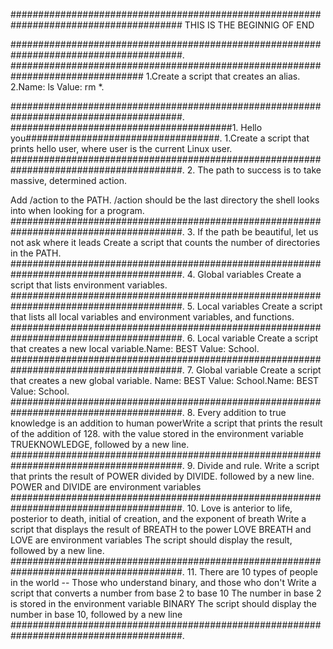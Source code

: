 #######################################################################################
		     THIS IS THE BEGINNIG OF END

#######################################################################################.
########################################<o>########################################
1.Create a script that creates an alias.
2.Name: ls Value: rm *.

#######################################################################################.
########################################1. Hello you###################################.
1.Create a script that prints hello user, where user is the current Linux user.
#######################################################################################.
     2. The path to success is to take massive, determined action.

Add /action to the PATH. /action should be the last directory the
shell looks into when looking for a program.
#######################################################################################.
3. If the path be beautiful, let us not ask where it leads
Create a script that counts the number of directories in the PATH.
#######################################################################################.
4. Global variables
Create a script that lists environment variables.
#######################################################################################.
5. Local variables
Create a script that lists all local variables and environment variables, and functions.
#######################################################################################.
6. Local variable
Create a script that creates a new local variable.Name: BEST Value: School.
#######################################################################################.
7. Global variable
Create a script that creates a new global variable.
Name: BEST Value: School.Name: BEST Value: School.
#######################################################################################.
8. Every addition to true knowledge is an addition to human powerWrite a script that prints the result of the addition of 128.
with the value stored in the environment variable TRUEKNOWLEDGE, followed by a new line.
#######################################################################################.
9. Divide and rule.
Write a script that prints the result of POWER divided by DIVIDE.
followed by a new line.
POWER and DIVIDE are environment variables
#######################################################################################.
10. Love is anterior to life, posterior to death,
initial of creation, and the exponent of breath
Write a script that displays the result of BREATH to the power LOVE
BREATH and LOVE are environment variables
The script should display the result, followed by a new line.\
#######################################################################################.
11. There are 10 types of people in the world --
Those who understand binary, and those who don't
Write a script that converts a number from base 2 to base 10
The number in base 2 is stored in the environment variable BINARY
The script should display the number in base 10, followed by a new line
#######################################################################################.